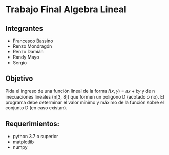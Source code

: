 # Trabajo Final Algebra Lineal
## Integrantes
- Francesco Bassino
- Renzo Mondragón
- Renzo Damián
- Randy Mayo
- Sergio 
## Objetivo
Pida el ingreso de una función lineal de la forma 𝑓(𝑥, 𝑦) = 𝑎𝑥 + 𝑏𝑦 y de n inecuaciones lineales (n[3, 8]) que formen un polígono D (acotado o no). El programa debe determinar el valor mínimo y máximo de la función sobre el conjunto D (en caso existan).

## Requerimientos:
- python 3.7 o superior
- matplotlib
- numpy
